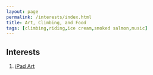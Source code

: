 ```yaml
---
layout: page
permalink: /interests/index.html
title: Art, Climbing, and Food
tags: [climbing,riding,ice cream,smoked salmon,music]
---
```


## Interests

1. [iPad Art](ipadart/iPadArt.md)

